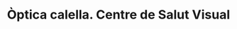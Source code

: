---
title: "Òptica calella. Centre de Salut Visual"
url: /calella/optica-calella-centre-de-salut-visual/
shop: Optiker
---